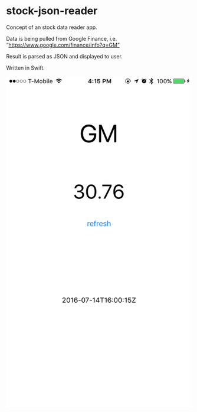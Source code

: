 # stock-json-reader

Concept of an stock data reader app.

Data is being pulled from Google Finance, i.e. “https://www.google.com/finance/info?q=GM”

Result is parsed as JSON and displayed to user.

Written in Swift.

![alt tag](https://raw.githubusercontent.com/epavlov/stock-json-reader/master/screenshot.PNG)